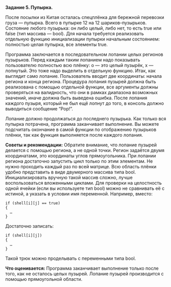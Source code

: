 **Задание 5. Пупырка.**

После посылки из Китая осталась спецплёнка для бережной перевозки груза — пупырка. Всего в пупырке
12 на 12 шариков-пузырьков. Состояние любого пузырька: он либо целый, либо нет, то есть true или false
(тип массива — bool). Для начала требуется реализовать отдельную функцию инициализации пупырки начальным
состоянием: полностью целая пупырка, все элементы true.

Программа заключается в последовательном лопании целых регионов пузырьков. Перед каждым таким лопанием
надо показывать пользователю полностью всю плёнку: o — это целый пузырёк, x — лопнутый. Это тоже надо
выделить в отдельную функцию. Итак, как выглядит само лопание. Пользователь вводит две координаты: начала
региона и конца региона. Процедура лопания пузырей должна быть реализована с помощью отдельной функции,
все аргументы должны проверяться на валидность, что они в рамках диапазона возможных значений, иначе
должна быть выведена ошибка. После лопания каждого пузыря, который не был ещё лопнут до того, в консоль
должно выводиться сообщение “Pop!”.

Лопание должно продолжаться до последнего пузырька. Как только вся пупырка потрачена, программа
заканчивает выполнение. Вы можете подсчитать окончание в самой функции по отображению пузырьков плёнки,
так как функция выполняется после каждого лопания.

**Советы и рекомендации:**
Обратите внимание, что лопание пузырей делается с помощью региона, а не одной точки.
Регион задаётся двумя координатами, это координаты углов прямоугольника.
При лопании региона достаточно запустить цикл только по этим элементам. Не нужно проходить каждый раз по
всей матрице.
Всю область плёнки удобно представить в виде двумерного массива типа bool.
Инициализировать вручную такой массив сложно, лучше воспользоваться вложенными циклами.
Для проверки на целостность одной ячейки (если вы используете тип bool) можно не сравнивать её с истиной,
а указать в условии имя переменной.
Например, вместо:
```
if (shell[i][j] == true)
{
  …
}
```
Достаточно записать:
```
if (shell[i][j])
{
  …
}
```
Такой трюк можно проделывать с переменными типа bool.

**Что оценивается:**
Программа заканчивает выполнение только после того, как не осталось целых пузырей.
Лопание пузырей производится с помощью прямоугольной области.
